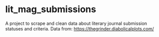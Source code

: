 # lit_mag_submissions
A project to scrape and clean data about literary journal submission statuses and criteria. 
Data from: https://thegrinder.diabolicalplots.com/
